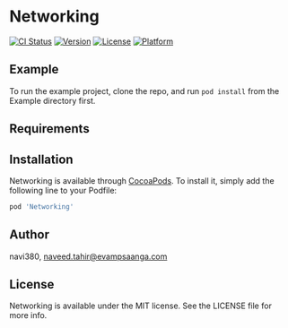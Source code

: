 # Networking

[![CI Status](https://img.shields.io/travis/navi380/Networking.svg?style=flat)](https://travis-ci.org/navi380/Networking)
[![Version](https://img.shields.io/cocoapods/v/Networking.svg?style=flat)](https://cocoapods.org/pods/Networking)
[![License](https://img.shields.io/cocoapods/l/Networking.svg?style=flat)](https://cocoapods.org/pods/Networking)
[![Platform](https://img.shields.io/cocoapods/p/Networking.svg?style=flat)](https://cocoapods.org/pods/Networking)

## Example

To run the example project, clone the repo, and run `pod install` from the Example directory first.

## Requirements

## Installation

Networking is available through [CocoaPods](https://cocoapods.org). To install
it, simply add the following line to your Podfile:

```ruby
pod 'Networking'
```

## Author

navi380, naveed.tahir@evampsaanga.com

## License

Networking is available under the MIT license. See the LICENSE file for more info.
